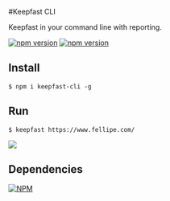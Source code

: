 #Keepfast CLI

Keepfast in your command line with reporting.


 [![npm version](https://badge.fury.io/js/keepfast-cli.svg)](https://badge.fury.io/js/keepfast-cli)
 [![npm version](https://david-dm.org/keepfast/keepfast-cli.svg)](https://david-dm.org/keepfast/keepfast-cli.svg)

## Install
```
$ npm i keepfast-cli -g
```

## Run
```shell
$ keepfast https://www.fellipe.com/
```

![](https://cloud.githubusercontent.com/assets/381179/13036477/53a5a516-d336-11e5-93ee-91c61fabdd41.png)


## Dependencies

[![NPM](https://nodei.co/npm/keepfast-cli.png)](https://npmjs.org/package/keepfast-cli)
